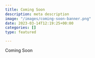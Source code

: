 ```yaml
---
title: Coming Soon
description: meta description
image: "/images/coming-soon-banner.png"
date: 2023-03-14T12:19:25+00:00
categories: []
type: featured

---
```

Coming Soon